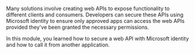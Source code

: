 Many solutions involve creating web APIs to expose functionality to different clients and consumers. Developers can secure these APIs using Microsoft identity to ensure only approved apps can access the web APIs provided they've been granted the necessary permissions.

In this module, you learned how to secure a web API with Microsoft identity and how to call it from another application.
